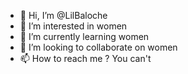 - 👋 Hi, I’m @LilBaloche
- 👀 I’m interested in women
- 🌱 I’m currently learning women
- 💞️ I’m looking to collaborate on women
- 📫 How to reach me ? You can't 

<!---
LilBaloche/LilBaloche is a ✨ special ✨ repository because its `README.md` (this file) appears on your GitHub profile.
You can click the Preview link to take a look at your changes.
--->
